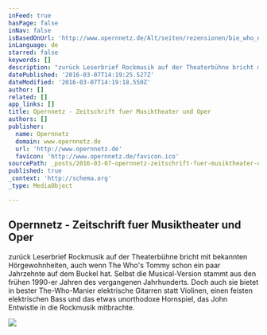 ```yaml
---
inFeed: true
hasPage: false
inNav: false
isBasedOnUrl: 'http://www.opernnetz.de/Alt/seiten/rezensionen/bie_who_eic_120923.htm'
inLanguage: de
starred: false
keywords: []
description: "zurück Leserbrief Rockmusik auf der Theaterbühne bricht mit bekannten Hörgewohnheiten, auch wenn The Who's Tommy schon ein paar Jahrzehnte auf dem Buckel hat. Selbst die Musical-Version stammt aus den frühen 1990-er Jahren des vergangenen Jahrhunderts. Doch auch sie bietet in bester The-Who-Manier elektrische Gitarren statt Violinen, einen feisten elektrischen Bass und das etwas unorthodoxe Hornspiel, das John Entwistle in die Rockmusik mitbrachte."
datePublished: '2016-03-07T14:19:25.527Z'
dateModified: '2016-03-07T14:19:18.550Z'
author: []
related: []
app_links: []
title: Opernnetz - Zeitschrift fuer Musiktheater und Oper
authors: []
publisher:
  name: Opernnetz
  domain: www.opernnetz.de
  url: 'http://www.opernnetz.de'
  favicon: 'http://www.opernnetz.de/favicon.ico'
sourcePath: _posts/2016-03-07-opernnetz-zeitschrift-fuer-musiktheater-und-oper.md
published: true
_context: 'http://schema.org'
_type: MediaObject

---
```

<article style=""><h1>Opernnetz - Zeitschrift fuer Musiktheater und Oper</h1><p>zurück Leserbrief Rockmusik auf der Theaterbühne bricht mit bekannten Hörgewohnheiten, auch wenn The Who's Tommy schon ein paar Jahrzehnte auf dem Buckel hat. Selbst die Musical-Version stammt aus den frühen 1990-er Jahren des vergangenen Jahrhunderts. Doch auch sie bietet in bester The-Who-Manier elektrische Gitarren statt Violinen, einen feisten elektrischen Bass und das etwas unorthodoxe Hornspiel, das John Entwistle in die Rockmusik mitbrachte.</p><img src="https://s3-us-west-2.amazonaws.com/the-grid-img/p/28de48928e5a56a0ae5e878c452d316987b2ad13.jpg" /></article>